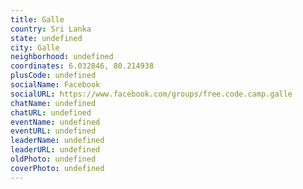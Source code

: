 ```yaml
---
title: Galle
country: Sri Lanka
state: undefined
city: Galle
neighborhood: undefined
coordinates: 6.032846, 80.214938
plusCode: undefined
socialName: Facebook
socialURL: https://www.facebook.com/groups/free.code.camp.galle
chatName: undefined
chatURL: undefined
eventName: undefined
eventURL: undefined
leaderName: undefined
leaderURL: undefined
oldPhoto: undefined
coverPhoto: undefined
---
```

